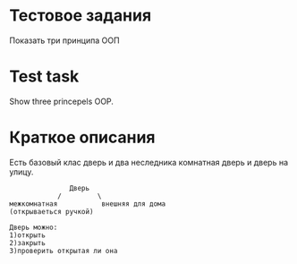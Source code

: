 # Тестовое задания
Показать три принципа ООП

# Test task
Show three princepels OOP.

# Краткое описания
Есть базовый клас дверь
и два неследника комнатная дверь и дверь на улицу.

                   Дверь
                /         \
    межкомнатная           внешняя для дома
    (открываеться ручкой)

    Дверь можно:
    1)открыть
    2)закрыть
    3)проверить открытая ли она
